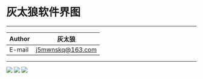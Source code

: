 ﻿灰太狼软件界图
===========================
****
|Author|灰太狼|
|---|---
|E-mail|j5mwnskq@163.com
****
![](https://github.com/j5mwnskq/Version/raw/master/images/1.png)
![](https://github.com/j5mwnskq/Version/raw/master/images/2.png)
![](https://github.com/j5mwnskq/Version/raw/master/images/3.png)